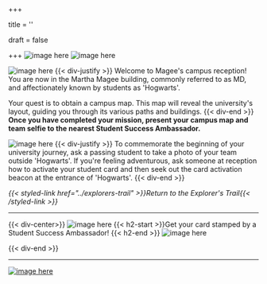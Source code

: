 +++

title = ''

draft = false

+++
![image here](../images/explorer-1.png#center)
![image here](../images/explorer-1-quest.png#center)


![image here](../images/quest-icon-1.png#right)
{{< div-justify >}}
Welcome to Magee's campus reception! You are now in the Martha Magee building, commonly referred to as MD, and affectionately known by students as 'Hogwarts'.

Your quest is to obtain a campus map. This map will reveal the university's layout, guiding you through its various paths and buildings.
{{< div-end >}}
**Once you have completed your mission, present your campus map and team selfie to the nearest Student Success Ambassador.**

![image here](../images/quest-icon-bonus.png#right)
{{< div-justify >}}
To commemorate the beginning of your university journey, ask a passing student to take a photo of your team outside 'Hogwarts'. If you're feeling adventurous, ask someone at reception how to activate your student card and then seek out the card activation beacon at the entrance of 'Hogwarts'.
{{< div-end >}}


*{{< styled-link href="../explorers-trail" >}}Return to the Explorer's Trail{{< /styled-link >}}*

___
{{< div-center>}}
![image here](../images/dont-forget.png#center)
 {{< h2-start >}}Get your card stamped by a Student Success Ambassador! {{< h2-end >}}
![image here](../images/stamp-card.png#center)

{{< div-end >}}

___

[![image here](../images/lost-icon.png#center)](../lost)